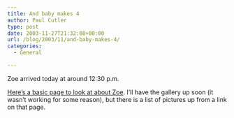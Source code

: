 ```yaml
---
title: And baby makes 4
author: Paul Cutler
type: post
date: 2003-11-27T21:32:08+00:00
url: /blog/2003/11/and-baby-makes-4/
categories:
  - General

---
```

Zoe arrived today at around 12:30 p.m. 

[Here&#8217;s a basic page to look at about Zoe][1]. I&#8217;ll have the gallery up soon (it wasn&#8217;t working for some reason), but there is a list of pictures up from a link on that page.

 [1]: http://www.silwenae.net/baby